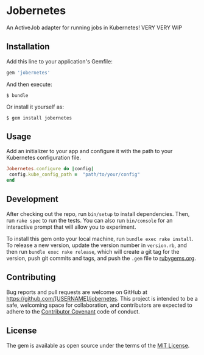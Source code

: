 # Jobernetes

An ActiveJob adapter for running jobs in Kubernetes! VERY VERY WIP

## Installation

Add this line to your application's Gemfile:

```ruby
gem 'jobernetes'
```

And then execute:

    $ bundle

Or install it yourself as:

    $ gem install jobernetes

## Usage

Add an initializer to your app and configure it with the path to your Kubernetes configuration file.

```ruby
Jobernetes.configure do |config|
 config.kube_config_path =  "path/to/your/config"
end

```

## Development

After checking out the repo, run `bin/setup` to install dependencies. Then, run `rake spec` to run the tests. You can also run `bin/console` for an interactive prompt that will allow you to experiment.

To install this gem onto your local machine, run `bundle exec rake install`. To release a new version, update the version number in `version.rb`, and then run `bundle exec rake release`, which will create a git tag for the version, push git commits and tags, and push the `.gem` file to [rubygems.org](https://rubygems.org).

## Contributing

Bug reports and pull requests are welcome on GitHub at https://github.com/[USERNAME]/jobernetes. This project is intended to be a safe, welcoming space for collaboration, and contributors are expected to adhere to the [Contributor Covenant](http://contributor-covenant.org) code of conduct.


## License

The gem is available as open source under the terms of the [MIT License](http://opensource.org/licenses/MIT).

